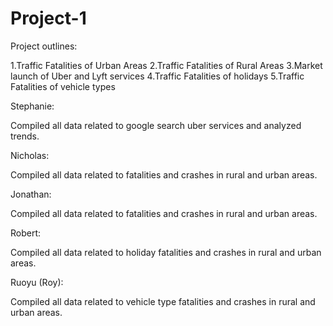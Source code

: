# Project-1

Project outlines:

1.Traffic Fatalities of Urban Areas
2.Traffic Fatalities of Rural Areas
3.Market launch of Uber and Lyft services
4.Traffic Fatalities of holidays
5.Traffic Fatalities of vehicle types

Stephanie:

Compiled all data related to google search uber services and analyzed trends.

Nicholas:

Compiled all data related to fatalities and crashes in rural and urban areas.

Jonathan:

Compiled all data related to fatalities and crashes in rural and urban areas.

Robert:

Compiled all data related to holiday fatalities and crashes in rural and urban areas.

Ruoyu (Roy):

Compiled all data related to vehicle type fatalities and crashes in rural and urban areas.